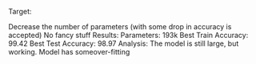 
Target:

Decrease the number of parameters (with some drop in accuracy is accepted)
No fancy stuff
Results:
Parameters: 193k
Best Train Accuracy: 99.42
Best Test Accuracy: 98.97
Analysis:
The model is still large, but working. 
Model has someover-fitting
